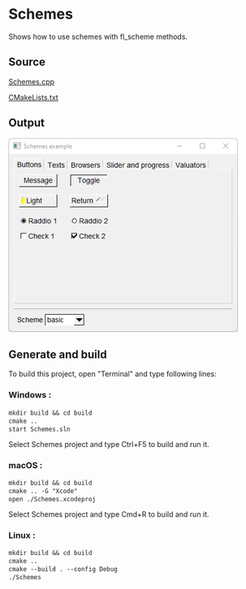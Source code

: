 # Schemes

Shows how to use schemes with fl_scheme methods.

## Source

[Schemes.cpp](Schemes.cpp)

[CMakeLists.txt](CMakeLists.txt)

## Output

![output](../../../docs/Pictures/Examples/Schemes.png)

## Generate and build

To build this project, open "Terminal" and type following lines:

### Windows :

``` shell
mkdir build && cd build
cmake .. 
start Schemes.sln
```

Select Schemes project and type Ctrl+F5 to build and run it.

### macOS :

``` shell
mkdir build && cd build
cmake .. -G "Xcode"
open ./Schemes.xcodeproj
```

Select Schemes project and type Cmd+R to build and run it.

### Linux :

``` shell
mkdir build && cd build
cmake .. 
cmake --build . --config Debug
./Schemes
```
